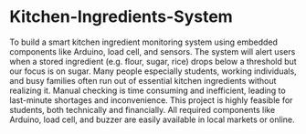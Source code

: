 # Kitchen-Ingredients-System
To build a smart kitchen ingredient monitoring system using embedded components like
Arduino, load cell, and sensors. The system will alert users when a stored ingredient (e.g.
flour, sugar, rice) drops below a threshold but our focus is on sugar.
Many people especially students, working individuals, and busy families often run out of
essential kitchen ingredients without realizing it. Manual checking is time consuming and
inefficient, leading to last-minute shortages and inconvenience.
This project is highly feasible for students, both technically and financially. All required
components like Arduino, load cell, and buzzer are easily available in local markets or online.
